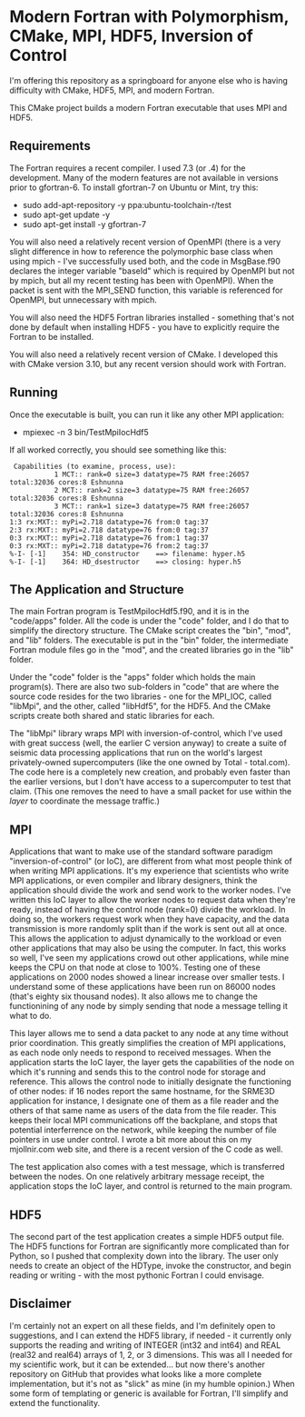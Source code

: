 Modern Fortran with Polymorphism, CMake, MPI, HDF5, Inversion of Control
=============

I'm offering this repository as a springboard for anyone else who is having difficulty with CMake, HDF5, MPI, and modern Fortran.

This CMake project builds a modern Fortran executable that uses MPI and HDF5.


Requirements
-------------

The Fortran requires a recent compiler. I used 7.3 (or .4) for the development. Many of the modern features are not available in versions prior to gfortran-6. To install gfortran-7 on Ubuntu or Mint, try this:

  - sudo add-apt-repository -y ppa:ubuntu-toolchain-r/test
  - sudo apt-get update -y
  - sudo apt-get install -y gfortran-7

You will also need a relatively recent version of OpenMPI (there is a very slight difference in how to reference the polymorphic base class when using mpich - I've successfully used both, and the code in MsgBase.f90 declares the integer variable "baseId" which is required by OpenMPI but not by mpich, but all my recent testing has been with OpenMPI). When the packet is sent with the MPI_SEND function, this variable is referenced for OpenMPI, but unnecessary with mpich.

You will also need the HDF5 Fortran libraries installed - something that's not done by default when installing HDF5 - you have to explicitly require the Fortran to be installed.

You will also need a relatively recent version of CMake. I developed this with CMake version 3.10, but any recent version should work with Fortran.


Running
-------------

Once the executable is built, you can run it like any other MPI application:
  - mpiexec -n 3 bin/TestMpiIocHdf5

If all worked correctly, you should see something like this:

     Capabilities (to examine, process, use):
               1 MCT:: rank=0 size=3 datatype=75 RAM free:26057 total:32036 cores:8 Eshnunna
               2 MCT:: rank=2 size=3 datatype=75 RAM free:26057 total:32036 cores:8 Eshnunna
               3 MCT:: rank=1 size=3 datatype=75 RAM free:26057 total:32036 cores:8 Eshnunna
    1:3 rx:MXT:: myPi=2.718 datatype=76 from:0 tag:37
    2:3 rx:MXT:: myPi=2.718 datatype=76 from:0 tag:37
    0:3 rx:MXT:: myPi=2.718 datatype=76 from:1 tag:37
    0:3 rx:MXT:: myPi=2.718 datatype=76 from:2 tag:37
    %-I- [-1]    354: HD_constructor    ==> filename: hyper.h5
    %-I- [-1]    364: HD_dsestructor    ==> closing: hyper.h5


The Application and Structure
-------------

The main Fortran program is TestMpiIocHdf5.f90, and it is in the "code/apps" folder. All the code is under the "code" folder, and I do that to simplify the directory structure. The CMake script creates the "bin", "mod", and "lib" folders. The executable is put in the "bin" folder, the intermediate Fortran module files go in the "mod", and the created libraries go in the "lib" folder.

Under the "code" folder is the "apps" folder which holds the main program(s). There are also two sub-folders in "code" that are where the source code resides for the two libraries - one for the MPI_IOC, called "libMpi", and the other, called "libHdf5", for the HDF5. And the CMake scripts create both shared and static libraries for each.

The "libMpi" library wraps MPI with inversion-of-control, which I've used with great success (well, the earlier C version anyway) to create a suite of seismic data processing applications that run on the world's largest privately-owned supercomputers (like the one owned by Total - total.com). The code here is a completely new creation, and probably even faster than the earlier versions, but I don't have access to a supercomputer to test that claim. (This one removes the need to have a small packet for use within the *layer* to coordinate the message traffic.)


MPI
-------------

Applications that want to make use of the standard software paradigm "inversion-of-control" (or IoC), are different from what most people think of when writing MPI applications. It's my experience that scientists who write MPI applications, or even compiler and library designers, think the application should divide the work and send work to the worker nodes. I've written this IoC layer to allow the worker nodes to request data when they're ready, instead of having the control node (rank=0) divide the workload. In doing so, the workers request work when they have capacity, and the data transmission is more randomly split than if the work is sent out all at once. This allows the application to adjust dynamically to the workload or even other applications that may also be using the computer. In fact, this works so well, I've seen my applications crowd out other applications, while mine keeps the CPU on that node at close to 100%. Testing one of these applications on 2000 nodes showed a linear increase over smaller tests. I understand some of these applications have been run on 86000 nodes (that's eighty six thousand nodes). It also allows me to change the functionining of any node by simply sending that node a message telling it what to do.

This layer allows me to send a data packet to any node at any time without prior coordination. This greatly simplifies the creation of MPI applications, as each node only needs to respond to received messages. When the application starts the IoC layer, the layer gets the capabilities of the node on which it's running and sends this to the control node for storage and reference. This allows the control node to initially designate the functioning of other nodes: if 16 nodes report the same hostname, for the SRME3D application for instance, I designate one of them as a file reader and the others of that same name as users of the data from the file reader. This keeps their local MPI communications off the backplane, and stops that potential interferrence on the network, while keeping the number of file pointers in use under control. I wrote a bit more about this on my mjollnir.com web site, and there is a recent version of the C code as well.

The test application also comes with a test message, which is transferred between the nodes. On one relatively arbitrary message receipt, the application stops the IoC layer, and control is returned to the main program.


HDF5
-------------

The second part of the test application creates a simple HDF5 output file. The HDF5 functions for Fortran are significantly more complicated than for Python, so I pushed that complexity down into the library. The user only needs to create an object of the HDType, invoke the constructor, and begin reading or writing - with the most pythonic Fortran I could envisage.


Disclaimer
-------------

I'm certainly not an expert on all these fields, and I'm definitely open to suggestions, and I can extend the HDF5 library, if needed - it currently only supports the reading and writing of INTEGER (int32 and int64) and REAL (real32 and real64) arrays of 1, 2, or 3 dimensions. This was all I needed for my scientific work, but it can be extended... but now there's another repository on GitHub that provides what looks like a more complete implementation, but it's not as "slick" as mine (in my humble opinion.) When some form of templating or generic is available for Fortran, I'll simplify and extend the functionality.


